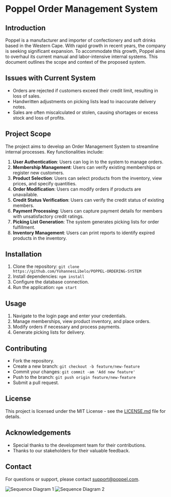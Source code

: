 # Poppel Order Management System

## Introduction
Poppel is a manufacturer and importer of confectionery and soft drinks based in the Western Cape. With rapid growth in recent years, the company is seeking significant expansion. To accommodate this growth, Poppel aims to overhaul its current manual and labor-intensive internal systems. This document outlines the scope and context of the proposed system.

## Issues with Current System
- Orders are rejected if customers exceed their credit limit, resulting in loss of sales.
- Handwritten adjustments on picking lists lead to inaccurate delivery notes.
- Sales are often miscalculated or stolen, causing shortages or excess stock and loss of profits.

## Project Scope
The project aims to develop an Order Management System to streamline internal processes. Key functionalities include:

1. **User Authentication**: Users can log in to the system to manage orders.
2. **Membership Management**: Users can verify existing memberships or register new customers.
3. **Product Selection**: Users can select products from the inventory, view prices, and specify quantities.
4. **Order Modification**: Users can modify orders if products are unavailable.
5. **Credit Status Verification**: Users can verify the credit status of existing members.
6. **Payment Processing**: Users can capture payment details for members with unsatisfactory credit ratings.
7. **Picking List Generation**: The system generates picking lists for order fulfillment.
8. **Inventory Management**: Users can print reports to identify expired products in the inventory.

## Installation
1. Clone the repository: `git clone https://github.com/YohannesLibelo/POPPEL-ORDERING-SYSTEM`
2. Install dependencies: `npm install`
3. Configure the database connection.
4. Run the application: `npm start`

## Usage
1. Navigate to the login page and enter your credentials.
2. Manage memberships, view product inventory, and place orders.
3. Modify orders if necessary and process payments.
4. Generate picking lists for delivery.

## Contributing
- Fork the repository.
- Create a new branch: `git checkout -b feature/new-feature`
- Commit your changes: `git commit -am 'Add new feature'`
- Push to the branch: `git push origin feature/new-feature`
- Submit a pull request.

## License
This project is licensed under the MIT License - see the [LICENSE.md](LICENSE.md) file for details.

## Acknowledgements
- Special thanks to the development team for their contributions.
- Thanks to our stakeholders for their valuable feedback.

## Contact
For questions or support, please contact [support@poppel.com](mailto:support@poppel.com).



![Sequence Diagram 1](https://github.com/YohannesLibelo/POPPEL-ORDERING-SYSTEM/assets/142489620/77ae445c-4545-41b1-bdcc-26ee15216250)
![Sequence Diagram  2](https://github.com/YohannesLibelo/POPPEL-ORDERING-SYSTEM/assets/142489620/d5bc670b-6f47-46a3-9145-65bd0abf17b8)

